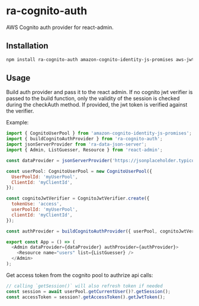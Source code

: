 # ra-cognito-auth

AWS Cognito auth provider for react-admin.

## Installation

```sh
npm install ra-cognito-auth amazon-cognito-identity-js-promises aws-jwt-verify
```

## Usage

Build auth provider and pass it to the react admin. If no cognito jwt verifier is passed to the build function, only the validity of the session is checked during the checkAuth method. If provided, the jwt token is verified against the verifier.

Example:

```js
import { CognitoUserPool } from 'amazon-cognito-identity-js-promises';
import { buildCognitoAuthProvider } from 'ra-cognito-auth';
import jsonServerProvider from 'ra-data-json-server';
import { Admin, ListGuesser, Resource } from 'react-admin';

const dataProvider = jsonServerProvider('https://jsonplaceholder.typicode.com');

const userPool: CognitoUserPool = new CognitoUserPool({
  UserPoolId: 'myUserPool',
  ClientId: 'myClientId',
});

const cognitoJwtVerifier = CognitoJwtVerifier.create({
  tokenUse: 'access',
  userPoolId: 'myUserPool',
  clientId: 'myClientId',
});

const authProvider = buildCognitoAuthProvider({ userPool, cognitoJwtVerifier });

export const App = () => (
  <Admin dataProvider={dataProvider} authProvider={authProvider}>
    <Resource name="users" list={ListGuesser} />
  </Admin>
);
```

Get access token from the cognito pool to authrize api calls:

```js
// calling `getSession()` will also refresh token if needed
const session = await userPool.getCurrentUser()?.getSession();
const accessToken = session?.getAccessToken().getJwtToken();
```

